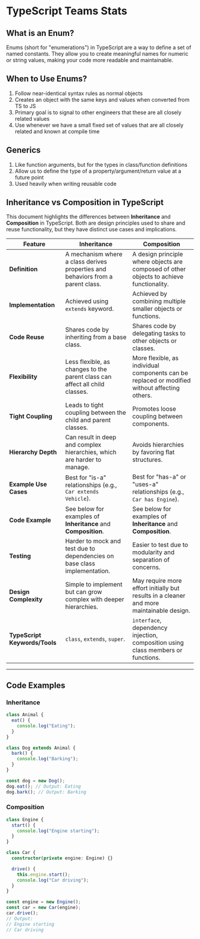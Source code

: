 # TypeScript Teams Stats

## What is an Enum?

Enums (short for "enumerations") in TypeScript are a way to define a set of named constants. They allow you to create meaningful names for numeric or string values, making your code more readable and maintainable.

## When to Use Enums?

1. Follow near-identical syntax rules as normal objects
2. Creates an object with the same keys and values when converted from TS to JS
3. Primary goal is to signal to other engineers that these are all closely related values
4. Use whenever we have a small fixed set of values that are all closely related and known at compile time

## Generics

1. Like function arguments, but for the types in class/function definitions
2. Allow us to define the type of a property/argument/return value at a future point
3. Used heavily when writing reusable code

## Inheritance vs Composition in TypeScript

This document highlights the differences between **Inheritance** and **Composition** in TypeScript. Both are design principles used to share and reuse functionality, but they have distinct use cases and implications.

| Feature                       | Inheritance                                                                     | Composition                                                                                   |
| ----------------------------- | ------------------------------------------------------------------------------- | --------------------------------------------------------------------------------------------- |
| **Definition**                | A mechanism where a class derives properties and behaviors from a parent class. | A design principle where objects are composed of other objects to achieve functionality.      |
| **Implementation**            | Achieved using `extends` keyword.                                               | Achieved by combining multiple smaller objects or functions.                                  |
| **Code Reuse**                | Shares code by inheriting from a base class.                                    | Shares code by delegating tasks to other objects or classes.                                  |
| **Flexibility**               | Less flexible, as changes to the parent class can affect all child classes.     | More flexible, as individual components can be replaced or modified without affecting others. |
| **Tight Coupling**            | Leads to tight coupling between the child and parent classes.                   | Promotes loose coupling between components.                                                   |
| **Hierarchy Depth**           | Can result in deep and complex hierarchies, which are harder to manage.         | Avoids hierarchies by favoring flat structures.                                               |
| **Example Use Cases**         | Best for "is-a" relationships (e.g., `Car extends Vehicle`).                    | Best for "has-a" or "uses-a" relationships (e.g., `Car has Engine`).                          |
| **Code Example**              | See below for examples of **Inheritance** and **Composition**.                  | See below for examples of **Inheritance** and **Composition**.                                |
| **Testing**                   | Harder to mock and test due to dependencies on base class implementation.       | Easier to test due to modularity and separation of concerns.                                  |
| **Design Complexity**         | Simple to implement but can grow complex with deeper hierarchies.               | May require more effort initially but results in a cleaner and more maintainable design.      |
| **TypeScript Keywords/Tools** | `class`, `extends`, `super`.                                                    | `interface`, dependency injection, composition using class members or functions.              |

---

## Code Examples

### Inheritance

```typescript
class Animal {
  eat() {
    console.log("Eating");
  }
}

class Dog extends Animal {
  bark() {
    console.log("Barking");
  }
}

const dog = new Dog();
dog.eat(); // Output: Eating
dog.bark(); // Output: Barking
```

### Composition

```typescript
class Engine {
  start() {
    console.log("Engine starting");
  }
}

class Car {
  constructor(private engine: Engine) {}

  drive() {
    this.engine.start();
    console.log("Car driving");
  }
}

const engine = new Engine();
const car = new Car(engine);
car.drive();
// Output:
// Engine starting
// Car driving
```
